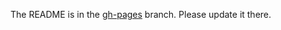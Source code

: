 The README is in the [gh-pages](https://github.com/capitalone/Hygieia/blob/gh-pages/pages/hygieia/collectors/cmdb/hpsm.md) branch. Please update it there.

